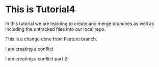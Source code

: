 # This is Tutorial4

In this tutorial we are learning to create and merge branches as well as including the untracked files into our local repo.

This is a change done from Feature branch.

I am creating a conflict

I am creating a conflict part 2

